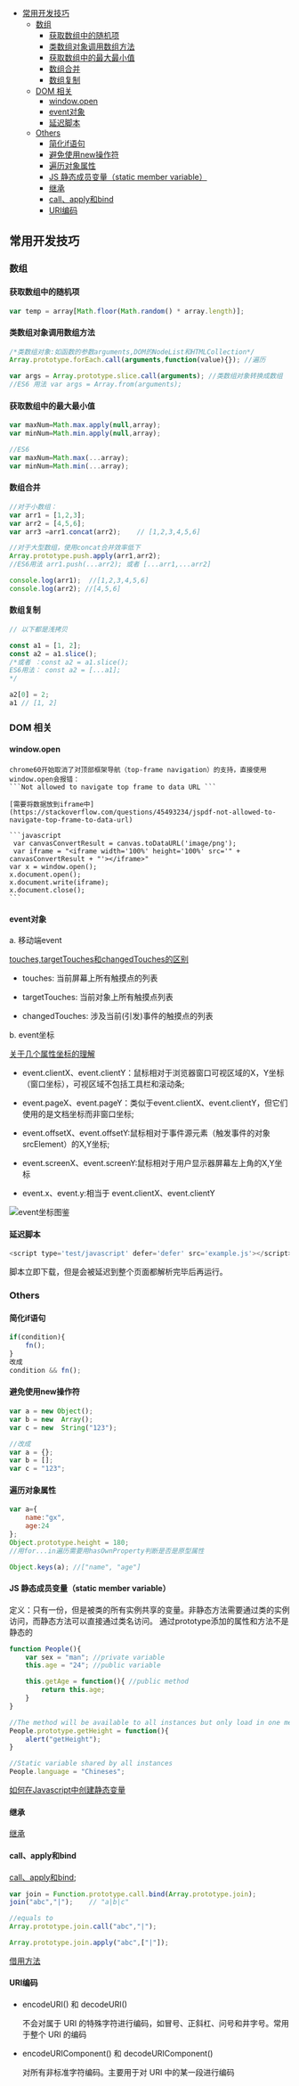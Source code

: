 <!-- TOC -->

- [常用开发技巧](#常用开发技巧)
  - [数组](#数组)
    - [获取数组中的随机项](#获取数组中的随机项)
    - [类数组对象调用数组方法](#类数组对象调用数组方法)
    - [获取数组中的最大最小值](#获取数组中的最大最小值)
    - [数组合并](#数组合并)
    - [数组复制](#数组复制)
  - [DOM 相关](#dom-相关)
    - [window.open](#windowopen)
    - [event对象](#event对象)
    - [延迟脚本](#延迟脚本)
  - [Others](#others)
    - [简化if语句](#简化if语句)
    - [避免使用new操作符](#避免使用new操作符)
    - [遍历对象属性](#遍历对象属性)
    - [JS 静态成员变量（static member variable）](#js-静态成员变量static-member-variable)
    - [继承](#继承)
    - [call、apply和bind](#callapply和bind)
    - [URI编码](#uri编码)

<!-- /TOC -->
## 常用开发技巧

### 数组
#### 获取数组中的随机项

```javascript
var temp = array[Math.floor(Math.random() * array.length)];
```

#### 类数组对象调用数组方法

```javascript
/*类数组对象:如函数的参数arguments,DOM的NodeList和HTMLCollection*/
Array.prototype.forEach.call(arguments,function(value){}); //遍历

var args = Array.prototype.slice.call(arguments); //类数组对象转换成数组
//ES6 用法 var args = Array.from(arguments);
```

#### 获取数组中的最大最小值

```javascript
var maxNum=Math.max.apply(null,array);
var minNum=Math.min.apply(null,array);

//ES6
var maxNum=Math.max(...array);
var minNum=Math.min(...array);
```

#### 数组合并

```javascript
//对于小数组：
var arr1 = [1,2,3];
var arr2 = [4,5,6];
var arr3 =arr1.concat(arr2);	// [1,2,3,4,5,6]

//对于大型数组，使用concat合并效率低下
Array.prototype.push.apply(arr1,arr2);
//ES6用法 arr1.push(...arr2); 或者 [...arr1,...arr2]

console.log(arr1);  //[1,2,3,4,5,6]
console.log(arr2); //[4,5,6]
```

#### 数组复制

```js
// 以下都是浅拷贝

const a1 = [1, 2];
const a2 = a1.slice(); 
/*或者 ：const a2 = a1.slice();
ES6用法： const a2 = [...a1];
*/

a2[0] = 2;
a1 // [1, 2]
```

### DOM 相关
#### window.open

	chrome60开始取消了对顶部框架导航（top-frame navigation）的支持，直接使用window.open会报错：
	```Not allowed to navigate top frame to data URL ```

	[需要将数据放到iframe中](https://stackoverflow.com/questions/45493234/jspdf-not-allowed-to-navigate-top-frame-to-data-url)

	```javascript
	 var canvasConvertResult = canvas.toDataURL('image/png');
	 var iframe = "<iframe width='100%' height='100%' src='" + canvasConvertResult + "'></iframe>"
    var x = window.open();
    x.document.open();
    x.document.write(iframe);
    x.document.close();
	```
#### event对象

a. 移动端event

[touches,targetTouches和changedTouches的区别](https://www.cnblogs.com/mengff/p/6005516.html)

- touches: 当前屏幕上所有触摸点的列表

- targetTouches: 当前对象上所有触摸点列表

- changedTouches: 涉及当前(引发)事件的触摸点的列表

b. event坐标

[关于几个属性坐标的理解](https://www.cnblogs.com/frontendnotes/articles/6536006.html)

- event.clientX、event.clientY：鼠标相对于浏览器窗口可视区域的X，Y坐标（窗口坐标），可视区域不包括工具栏和滚动条;

- event.pageX、event.pageY：类似于event.clientX、event.clientY，但它们使用的是文档坐标而非窗口坐标;

- event.offsetX、event.offsetY:鼠标相对于事件源元素（触发事件的对象srcElement）的X,Y坐标;

- event.screenX、event.screenY:鼠标相对于用户显示器屏幕左上角的X,Y坐标

- event.x、event.y:相当于 event.clientX、event.clientY

![event坐标图鉴](/Style/images/javascript/event_position2.PNG)

#### 延迟脚本
```javascript
<script type='test/javascript' defer='defer' src='example.js'></script>
```
脚本立即下载，但是会被延迟到整个页面都解析完毕后再运行。


### Others
#### 简化if语句

```javascript
if(condition){
	fn();
}
改成
condition && fn();
```

#### 避免使用new操作符

```javascript
var a = new Object();
var b = new  Array();
var c = new  String("123");

//改成
var a = {};
var b = [];
var c = "123";
```

#### 遍历对象属性

```javascript
var a={
	name:"gx",
	age:24
};
Object.prototype.height = 180;
//用for...in遍历需要用hasOwnProperty判断是否是原型属性

Object.keys(a); //["name", "age"]
```

#### JS 静态成员变量（static member variable）

定义：只有一份，但是被类的所有实例共享的变量。非静态方法需要通过类的实例访问，而静态方法可以直接通过类名访问。
通过prototype添加的属性和方法不是静态的

````javascript
function People(){
	var sex = "man"; //private variable
	this.age = "24"; //public variable

	this.getAge = function(){ //public method
		return this.age;
	}
}

//The method will be available to all instances but only load in one memory
People.prototype.getHeight = function(){
	alert("getHeight");
}

//Static variable shared by all instances
People.language = "Chineses";
````
[如何在Javascript中创建静态变量](https://stackoverflow.com/questions/1535631/static-variables-in-javascript)

#### 继承
[继承](https://johnresig.com/blog/simple-javascript-inheritance/)

#### call、apply和bind

[call、apply和bind](https://www.cnblogs.com/pssp/p/5215621.html);

```js
var join = Function.prototype.call.bind(Array.prototype.join);
join("abc","|");	// "a|b|c"

//equals to
Array.prototype.join.call("abc","|");

Array.prototype.join.apply("abc",["|"]);
```

[借用方法](https://www.zcfy.cc/article/borrowing-methods-in-javascript-by-david-shariff-794.html)

#### URI编码

- encodeURI() 和 decodeURI()

	不会对属于 URI 的特殊字符进行编码，如冒号、正斜杠、问号和井字号。常用于整个 URI 的编码

- encodeURIComponent() 和 decodeURIComponent()

	对所有非标准字符编码。主要用于对 URI 中的某一段进行编码

